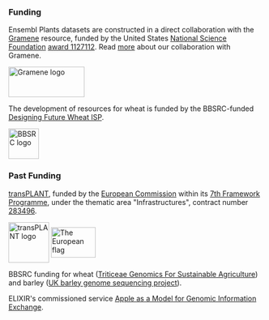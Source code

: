 ### Funding

Ensembl Plants datasets are constructed in a direct collaboration with the [Gramene](http://www.gramene.org) resource, funded by the United States [National Science Foundation](http://www.nsf.gov/) [award 1127112](http://www.nsf.gov/awardsearch/showAward?AWD_ID=1127112). Read [more](http://ensemblgenomes.org/info/about/gramene) about our collaboration with Gramene.

<p class="rtecenter"><a href="http://www.gramene.org/"><img alt="Gramene logo" src="/img/gramene_logo.png" style="height:60px; width:150px" /></a></p>

The development of resources for wheat is funded by the BBSRC-funded [Designing Future Wheat ISP](https://www.jic.ac.uk/research/designing-future-wheat/).

<p class="rtecenter"><a href="http://www.bbsrc.ac.uk/home/home.aspx"><img alt="BBSRC logo" src="/img/bbsrc.png" style="height:60px" /></a></p>

### Past Funding

[transPLANT](http://transplantdb.eu), funded by the [European Commission](http://ec.europa.eu/index_en.htm) within its [7th Framework Programme](http://cordis.europa.eu/fp7/home_en.html), under the thematic area "Infrastructures", contract number [283496](https://cordis.europa.eu/project/id/283496).

<p class="rtecenter"><a href="http://transplantdb.eu/"><img alt="transPLANT logo" src="/img/transPLANT_logo_small.jpg" style="height:80px; vertical-align:middle" /></a> <img alt="The European flag" src="/img/flag_yellow_low.jpg" style="height:60px; vertical-align:middle; width:88px" /></p>

BBSRC funding for wheat ([Triticeae Genomics For Sustainable Agriculture](http://www.wheatgenome.org.uk/)) and barley ([UK barley genome sequencing project](http://www.barleygenome.org.uk)).

ELIXIR's commissioned service [Apple as a Model for Genomic Information Exchange](https://elixir-europe.org/about-us/commissioned-services/apple-genomic-information).
